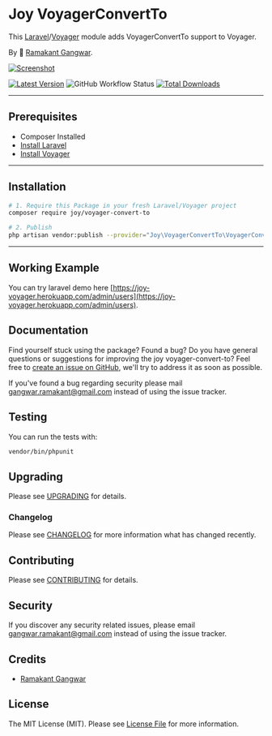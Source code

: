 # Joy VoyagerConvertTo

This [Laravel](https://laravel.com/)/[Voyager](https://voyager.devdojo.com/) module adds VoyagerConvertTo support to Voyager.

By 🐼 [Ramakant Gangwar](https://github.com/rxcod9).

[![Screenshot](https://raw.githubusercontent.com/rxcod9/joy-voyager-convert-to/main/cover.jpg)](https://joy-voyager.herokuapp.com/)

[![Latest Version](https://img.shields.io/github/v/release/rxcod9/joy-voyager-convert-to?style=flat-square)](https://github.com/rxcod9/joy-voyager-convert-to/releases)
![GitHub Workflow Status](https://img.shields.io/github/workflow/status/rxcod9/joy-voyager-convert-to/run-tests?label=tests)
[![Total Downloads](https://img.shields.io/packagist/dt/joy/voyager-convert-to.svg?style=flat-square)](https://packagist.org/packages/joy/voyager-convert-to)

---

## Prerequisites

*   Composer Installed
*   [Install Laravel](https://laravel.com/docs/installation)
*   [Install Voyager](https://github.com/the-control-group/voyager)

---

## Installation

```bash
# 1. Require this Package in your fresh Laravel/Voyager project
composer require joy/voyager-convert-to

# 2. Publish
php artisan vendor:publish --provider="Joy\VoyagerConvertTo\VoyagerConvertToServiceProvider" --force
```

---


## Working Example

You can try laravel demo here [https://joy-voyager.herokuapp.com/admin/users](https://joy-voyager.herokuapp.com/admin/users).

## Documentation

Find yourself stuck using the package? Found a bug? Do you have general questions or suggestions for improving the joy voyager-convert-to? Feel free to [create an issue on GitHub](https://github.com/rxcod9/joy-voyager-convert-to/issues), we'll try to address it as soon as possible.

If you've found a bug regarding security please mail [gangwar.ramakant@gmail.com](mailto:gangwar.ramakant@gmail.com) instead of using the issue tracker.

## Testing

You can run the tests with:

```bash
vendor/bin/phpunit
```

## Upgrading

Please see [UPGRADING](UPGRADING.md) for details.

### Changelog

Please see [CHANGELOG](CHANGELOG.md) for more information what has changed recently.

## Contributing

Please see [CONTRIBUTING](CONTRIBUTING.md) for details.

## Security

If you discover any security related issues, please email [gangwar.ramakant@gmail.com](mailto:gangwar.ramakant@gmail.com) instead of using the issue tracker.

## Credits

- [Ramakant Gangwar](https://github.com/rxcod9)

## License

The MIT License (MIT). Please see [License File](LICENSE.md) for more information.
